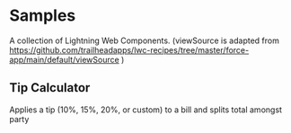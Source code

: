 # Samples

A collection of Lightning Web Components. (viewSource is adapted from  https://github.com/trailheadapps/lwc-recipes/tree/master/force-app/main/default/viewSource )

## Tip Calculator

Applies a tip (10%, 15%, 20%, or custom) to a bill and splits total amongst party 


